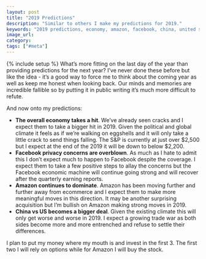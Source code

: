 ```yaml
---
layout: post
title: "2019 Predictions"
description: "Similar to others I make my predictions for 2019."
keywords: "2019 predictions, economy, amazon, facebook, china, united states"
image_url:
category:
tags: ["#meta"]
---
```

{% include setup %}
What’s more fitting on the last day of the year than providing predictions for the next year? I’ve never done these before but like the idea - it’s a good way to force me to think about the coming year as well as keep me honest when looking back. Our minds and memories are incredible fallible so by putting it in public writing it’s much more difficult to refute.

And now onto my predictions:

- **The overall economy takes a hit**. We’ve already seen cracks and I expect them to take a bigger hit in 2019. Given the political and global climate it feels as if we’re walking on eggshells and it will only take a little crack to send things falling. The S&P is currently at just over $2,500 but I expect at the end of the 2019 it will be down to below $2,200.
- **Facebook privacy concerns are overblown**. As much as I hate to admit this I don’t expect much to happen to Facebook despite the coverage. I expect them to take a few positive steps to allay the concerns but the Facebook economic machine will continue going strong and will recover after the quarterly earning reports.
- **Amazon continues to dominate**. Amazon has been moving further and further away from ecommerce and I expect them to make more meaningful moves in this direction. It may be another surprising acquisition but I’m bullish on Amazon making strong moves in 2019.
- **China vs US becomes a bigger deal**. Given the existing climate this will only get worse and worse in 2019. I expect a growing trade war as both sides become more and more entrenched and refuse to settle their differences.

I plan to put my money where my mouth is and invest in the first 3. The first two I will rely on options while for Amazon I will buy the stock.
